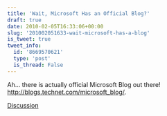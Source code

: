 ```yaml
---
title: 'Wait, Microsoft Has an Official Blog?'
draft: true
date: 2010-02-05T16:33:06+00:00
slug: '201002051633-wait-microsoft-has-a-blog'
is_tweet: true
tweet_info:
  id: '8669570621'
  type: 'post'
  is_thread: False
---
```




Ah... there is actually official Microsoft Blog out there! http://blogs.technet.com/microsoft_blog/.

[Discussion](https://x.com/sytelus/status/8669570621)
